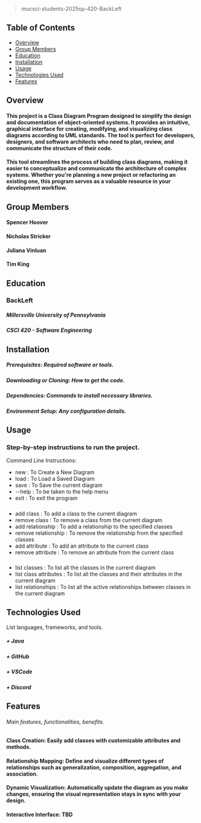 > mucsci-students-2025sp-420-BackLeft

## Table of Contents
- [Overview](#overview)
- [Group Members](#group-members)
- [Education](#education)
- [Installation](#installation)
- [Usage](#usage)
- [Technologies Used](#technologies-used)
- [Features](#features)


## Overview
#### This project is a Class Diagram Program designed to simplify the design and documentation of object-oriented systems. It provides an intuitive, graphical interface for creating, modifying, and visualizing class diagrams according to UML standards. The tool is perfect for developers, designers, and software architects who need to plan, review, and communicate the structure of their code.
#### This tool streamlines the process of building class diagrams, making it easier to conceptualize and communicate the architecture of complex systems. Whether you're planning a new project or refactoring an existing one, this program serves as a valuable resource in your development workflow.

## Group Members
#### Spencer Hoover
#### Nicholas Stricker
#### Juliana Vinluan
#### Tim King

## Education
### BackLeft
##### Millersville University of Pennsylvania
##### CSCI 420 - Software Engineering

## Installation
##### Prerequisites: Required software or tools.
##### Downloading or Cloning: How to get the code.
##### Dependencies: Commands to install necessary libraries.
##### Environment Setup: Any configuration details.

## Usage
### Step-by-step instructions to run the project.
Command Line Instructions:
- new : To Create a New Diagram
- load : To Load a Saved Diagram
- save : To Save the current diagram
- --help : To be taken to the help menu
- exit : To exit the program
#####
- add class : To add a class to the current diagram
- remove class : To remove a class from the current diagram
- add relationship : To add a relationship to the specified classes
- remove relationship : To remove the relationship from the specified classes
- add attribute : To add an attribute to the current class
- remove attribute : To remove an attribute from the current class
#####
- list classes : To list all the classes in the current diagram
- list class attributes : To list all the classes and their attributes in the current diagram
- list relationships : To list all the active relationships between classes in the current diagram


## Technologies Used
List languages, frameworks, and tools.
##### + Java
##### + GitHub
##### + VSCode
##### + Discord

## Features
###### Main features, functionalities, benefits.
#### Class Creation: Easily add classes with customizable attributes and methods.
#### Relationship Mapping: Define and visualize different types of relationships such as generalization, composition, aggregation, and association.
#### Dynamic Visualization: Automatically update the diagram as you make changes, ensuring the visual representation stays in sync with your design.
#### Interactive Interface: TBD
